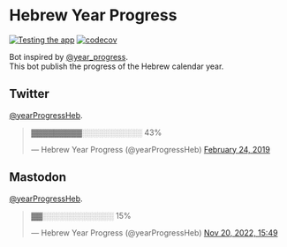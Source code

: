 # Hebrew Year Progress

[![Testing the app](https://github.com/aviadlevy/hebrew-year-process-bot/actions/workflows/testing.yaml/badge.svg)](https://github.com/aviadlevy/hebrew-year-process-bot/actions/workflows/testing.yaml) [![codecov](https://codecov.io/gh/aviadlevy/hebrew-year-process-bot/branch/master/graph/badge.svg?token=VN6BY02U4Z)](https://codecov.io/gh/aviadlevy/hebrew-year-process-bot)  

Bot inspired by [@year_progress](https://twitter.com/year_progress).  
This bot publish the progress of the Hebrew calendar year.  

## Twitter

[@yearProgressHeb](https://twitter.com/yearProgressHeb).  
  
<div class="center">
<blockquote class="twitter-tweet" data-lang="en"><p lang="und" dir="ltr">▓▓▓▓▓▓▓▓▓░░░░░░░░░░░ 43%</p>&mdash; Hebrew Year Progress (@yearProgressHeb) <a href="https://twitter.com/yearProgressHeb/status/1099773897254359040?ref_src=twsrc%5Etfw">February 24, 2019</a></blockquote>
</div>

## Mastodon

[@yearProgressHeb](https://botsin.space/@yearProgressHeb). 

<div class="center">
<blockquote class="twitter-tweet" data-lang="en"><p lang="und" dir="ltr">▓▓░░░░░░░░░░░░░ 15%</p>&mdash; Hebrew Year Progress (@yearProgressHeb) <a href="https://botsin.space/@yearProgressHeb/109376451284319991">Nov 20, 2022, 15:49</a></blockquote>
</div>

